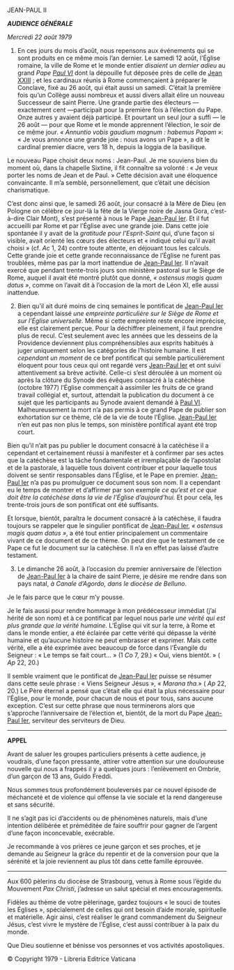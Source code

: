JEAN-PAUL II

***AUDIENCE GÉNÉRALE***

*Mercredi 22 août 1979*

1. En ces jours du mois d’août, nous repensons aux événements qui se sont produits en ce même mois l’an dernier. Le samedi 12 août, l’Église romaine, la ville de Rome et le monde entier *disaient un dernier adieu* au grand *Pape [Paul VI](/content/paul-vi/fr.html)* dont la dépouille fut déposée près de celle de [Jean XXIII](/content/john-xxiii/fr.html) ; et les cardinaux réunis à Rome commençaient à préparer le Conclave, fixé au 26 août, qui était aussi un samedi. C’était la première fois qu’un Collège aussi nombreux et aussi divers allait élire un nouveau Successeur de saint Pierre. Une grande partie des électeurs — exactement cent —participait pour la première fois à l’élection du Pape. Onze autres y avaient déjà participé. Et pourtant un seul jour a suffi — le 26 août — pour que Rome et le monde apprennent l’élection, le soir de ce même jour. *« Annuntio vobis gaudium magnum : habemus Papam »*: « Je vous annonce une grande joie : nous avons un Pape », a dit le cardinal premier diacre, vers 18 h, depuis la loggia de la basilique.

Le nouveau Pape choisit deux noms : Jean-Paul. Je me souviens bien du moment où, dans la chapelle Sixtine, il fit connaître sa volonté : « Je veux porter les noms de Jean et de Paul. » Cette décision avait une éloquence convaincante. Il m’a semblé, personnellement, que c’était une décision charismatique.

C’est donc ainsi que, le samedi 26 août, jour consacré à la Mère de Dieu (en Pologne on célèbre ce jour-là la fête de la Vierge noire de Jasna Gora, c’est-à-dire Clair Mont), s’est présenté à nous le Pape [Jean-Paul Ier](/content/john-paul-i/fr.html). Et il fut accueilli par Rome et par l’Église avec une grande joie. Dans cette joie spontanée il y avait de la *gratitude pour l’Esprit-Saint* qui, d’une façon si visible, avait orienté les cœurs des électeurs et « indiqué celui qu’il avait choisi » (cf. *Ac* 1, 24) contre toute attente, en déjouant tous les calculs. Cette grande joie et cette grande reconnaissance de l’Église ne furent pas troublées, même pas par la mort inattendue de [Jean-Paul Ier](/content/john-paul-i/fr.html). Il n’avait exercé que pendant trente-trois jours son ministère pastoral sur le Siège de Rome, auquel il avait été montré plutôt que donné, *« ostensus magis quam datus »*, comme on l’avait dit à l’occasion de la mort de Léon XI, elle aussi inattendue.

2. Bien qu’il ait duré moins de cinq semaines le pontificat de [Jean-Paul Ier](/content/john-paul-i/fr.html) a cependant laissé *une empreinte particulière sur le Siège de Rome et sur l’Église universelle.* Même si cette empreinte reste encore imprécise, elle est clairement perçue. Pour la déchiffrer pleinement, il faut prendre plus de recul. C’est seulement avec les années que les desseins de la Providence deviennent plus compréhensibles aux esprits habitués à juger uniquement selon les catégories de l’histoire humaine. Il est *cependant un moment* de ce bref pontificat qui semble particulièrement éloquent pour tous ceux qui ont regardé vers [Jean-Paul Ier](/content/john-paul-i/fr.html) et ont suivi attentivement sa brève activité. Celle-ci s’est déroulée à un moment où après la clôture du Synode des évêques consacré à la catéchèse (octobre 1977) l’Église commençait à assimiler les fruits de ce grand travail collégial et, surtout, attendait la publication du document à ce sujet que les participants au Synode avaient demandé à [Paul VI](/content/paul-vi/fr.html). Malheureusement la mort n’a pas permis à ce grand Pape de publier son exhortation sur ce thème, clé de la vie de toute l’Église. [Jean-Paul Ier](/content/john-paul-i/fr.html) n’en eut pas non plus le temps, son ministère pontifical ayant été trop court.

Bien qu’il n’ait pas pu publier le document consacré à la catéchèse il a cependant et certainement réussi à manifester et à confirmer par ses actes que la catéchèse est la tâche fondamentale et irremplaçable de l’apostolat et de la pastorale, à laquelle tous doivent contribuer et pour laquelle tous doivent se sentir responsables dans l’Église, et le Pape en premier. [Jean-Paul Ier](/content/john-paul-i/fr.html) n’a pas pu promulguer ce document sous son nom. Il a cependant eu le temps de montrer et d’affirmer par son exemple *ce qu’est et ce que doit être la catéchèse dans la vie de l’Église d’aujourd’hui.* Et pour cela, les trente-trois jours de son pontificat ont été suffisants.

Et lorsque, bientôt, paraîtra le document consacré à la catéchèse, il faudra toujours se rappeler que le singulier pontificat de [Jean-Paul Ier](/content/john-paul-i/fr.html), *« ostensus magis quam datus »*, a été tout entier principalement un commentaire vivant de ce document et de ce thème. On peut dire que le testament de ce Pape ce fut le document sur la catéchèse. Il n’a en effet pas laissé d’autre testament.

3. Le dimanche 26 août, à l’occasion du premier anniversaire de l’élection de [Jean-Paul Ier](/content/john-paul-i/fr.html) à la chaire de saint Pierre, je désire me rendre dans son pays natal, *à Canale d’Agordo, dans le diocèse de Belluno.*

Je le fais parce que le cœur m’y pousse.

Je le fais aussi pour rendre hommage à mon prédécesseur immédiat (j’ai hérité de son nom) et à ce pontificat par lequel nous parle *une vérité qui est plus grande que la vérité humaine.* L’Église qui vit sur la terre, à Rome et dans le monde entier, a été éclairée par cette vérité qui dépasse la vérité humaine et qu’aucune histoire ne peut embrasser et exprimer. Mais cette vérité, elle a été exprimée avec beaucoup de force dans l’Évangile du Seigneur : « Le temps se fait court… » (1 *Co* 7, 29.) « Oui, viens bientôt. » ( *Ap* 22, 20.)

Il semble vraiment que le pontificat de [Jean-Paul Ier](/content/john-paul-i/fr.html) puisse se résumer dans cette seule phrase : « Viens Seigneur Jésus », « *Marana tha.*» ( *Ap* 22, 20.) Le Père éternel a pensé que c’était elle qui était la plus nécessaire pour l’Église, pour le monde, pour chacun de nous et pour tous, sans aucune exception. C’est sur cette phrase que nous terminerons alors que s’approche l’anniversaire de l’élection et, bientôt, de la mort du Pape [Jean-Paul Ier](/content/john-paul-i/fr.html), serviteur des serviteurs de Dieu.

* * *

**APPEL**

Avant de saluer les groupes particuliers présents à cette audience, je voudrais, d’une façon pressante, attirer votre attention sur une douloureuse nouvelle qui nous a frappés il y a quelques jours : l’enlèvement en Ombrie, d’un garçon de 13 ans, Guido Freddi.

Nous sommes tous profondément bouleversés par ce nouvel épisode de méchanceté et de violence qui offense la vie sociale et la rend dangereuse et sans sécurité.

Il ne s’agit pas ici d’accidents ou de phénomènes naturels, mais d’une intention délibérée et préméditée de faire souffrir pour gagner de l’argent d’une façon inconcevable, exécrable.

Je recommande à vos prières ce jeune garçon et ses proches, et je demande au Seigneur la grâce du repentir et de la conversion pour que la sérénité et la joie reviennent au plus tôt dans cette famille éprouvée.

* * *

Aux 600 pèlerins du diocèse de Strasbourg, venus à Rome sous l’égide du Mouvement *Pax Christi*, j’adresse un salut spécial et mes encouragements.

Fidèles au thème de votre pèlerinage, gardez toujours « le souci de toutes les Églises », spécialement de celles qui ont besoin d’aide morale, spirituelle et matérielle. Agir ainsi, c’est réaliser le grand commandement du Seigneur Jésus, c’est vivre le mystère de l’Église, c’est aussi contribuer à la paix du monde.

Que Dieu soutienne et bénisse vos personnes et vos activités apostoliques.

© Copyright 1979 - Libreria Editrice Vaticana